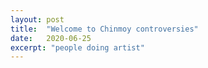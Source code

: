 ```yaml
---
layout: post
title:  "Welcome to Chinmoy controversies"
date:   2020-06-25
excerpt: "people doing artist"
---
```

